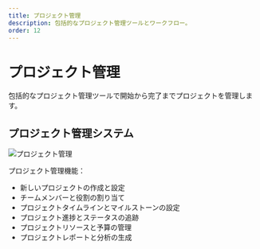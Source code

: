 ```yaml
---
title: プロジェクト管理
description: 包括的なプロジェクト管理ツールとワークフロー。
order: 12
---
```


# プロジェクト管理

包括的なプロジェクト管理ツールで開始から完了までプロジェクトを管理します。

## プロジェクト管理システム

![プロジェクト管理](/guide-books/web-version/12-project-management.jpg)

プロジェクト管理機能：
- 新しいプロジェクトの作成と設定
- チームメンバーと役割の割り当て
- プロジェクトタイムラインとマイルストーンの設定
- プロジェクト進捗とステータスの追跡
- プロジェクトリソースと予算の管理
- プロジェクトレポートと分析の生成
